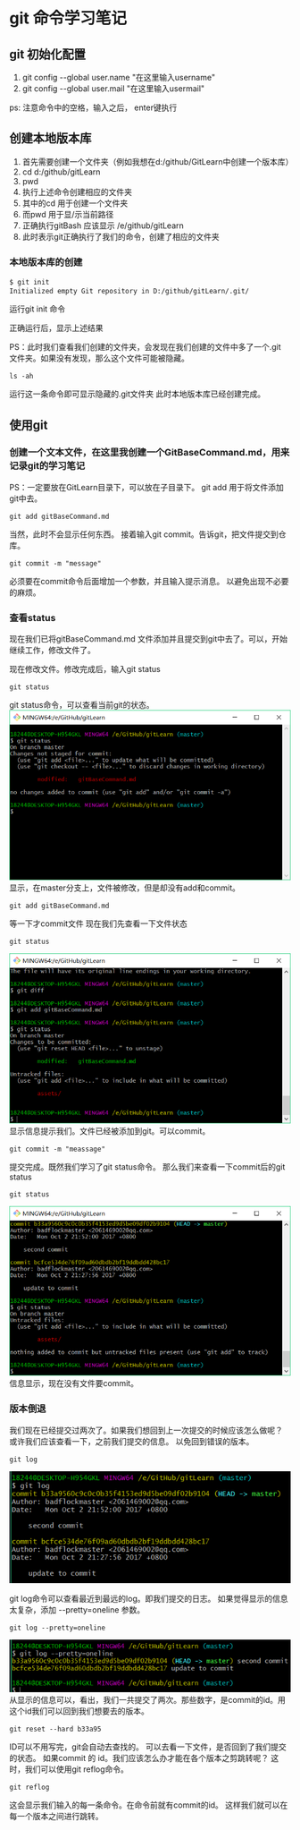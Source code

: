 # git 命令学习笔记
## git 初始化配置
1. git config --global user.name "在这里输入username"
2. git config --global user.mail "在这里输入usermail"

ps: 注意命令中的空格，输入之后， enter键执行

## 创建本地版本库
1. 首先需要创建一个文件夹（例如我想在d:/github/GitLearn中创建一个版本库）
2. cd d:/github/gitLearn
3. pwd
4. 执行上述命令创建相应的文件夹
5. 其中的cd 用于创建一个文件夹
6. 而pwd 用于显/示当前路径
7. 正确执行gitBash 应该显示 /e/github/gitLearn
8. 此时表示git正确执行了我们的命令，创建了相应的文件夹

### 本地版本库的创建
```git
$ git init
Initialized empty Git repository in D:/github/gitLearn/.git/
```
运行git init 命令

正确运行后，显示上述结果

PS：此时我们查看我们创建的文件夹，会发现在我们创建的文件中多了一个.git 文件夹。如果没有发现，那么这个文件可能被隐藏。
```
ls -ah
```
运行这一条命令即可显示隐藏的.git文件夹
此时本地版本库已经创建完成。

## 使用git
### 创建一个文本文件，在这里我创建一个GitBaseCommand.md，用来记录git的学习笔记
PS：一定要放在GitLearn目录下，可以放在子目录下。
git add 用于将文件添加git中去。
```
git add gitBaseCommand.md
```
当然，此时不会显示任何东西。
接着输入git commit。告诉git，把文件提交到仓库。
```
git commit -m "message"
```
必须要在commit命令后面增加一个参数，并且输入提示消息。
以避免出现不必要的麻烦。
### 查看status
现在我们已将gitBaseCommand.md 文件添加并且提交到git中去了。可以，开始继续工作，修改文件了。

现在修改文件。修改完成后，输入git status
```
git status
```
git status命令，可以查看当前git的状态。
![status](assets/markdown-img-paste-20171002213733855.png)
显示，在master分支上，文件被修改，但是却没有add和commit。
```
git add gitBaseCommand.md
```
等一下才commit文件
现在我们先查看一下文件状态
```
git status
```

![addstatus](assets/markdown-img-paste-20171002214808421.png)
显示信息提示我们。文件已经被添加到git。可以commit。
```
git commit -m "meassage"
```
提交完成。既然我们学习了git  status命令。
那么我们来查看一下commit后的git status
```
git status
```
![commit](assets/markdown-img-paste-20171002215349216.png)
信息显示，现在没有文件要commit。
### 版本倒退
我们现在已经提交过两次了。如果我们想回到上一次提交的时候应该怎么做呢？
或许我们应该查看一下，之前我们提交的信息。 以免回到错误的版本。
```
git log
```
![log](assets/markdown-img-paste-20171002220147407.png)

git log命令可以查看最近到最远的log。即我们提交的日志。
如果觉得显示的信息太复杂，添加 --pretty=oneline 参数。
```
git log --pretty=oneline
```
![oneline](assets/markdown-img-paste-20171002220358555.png)
从显示的信息可以，看出，我们一共提交了两次。那些数字，是commit的id。用这个id我们可以回到我们想要去的版本。
```
git reset --hard b33a95
```
ID可以不用写完，git会自动去查找的。
可以去看一下文件，是否回到了我们提交的状态。
如果commit 的 id。我们应该怎么办才能在各个版本之剪跳转呢？
这时，我们可以使用git reflog命令。
```
git reflog
```
这会显示我们输入的每一条命令。在命令前就有commit的id。
这样我们就可以在每一个版本之间进行跳转。
